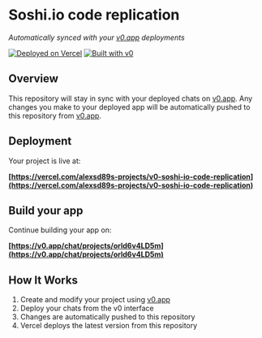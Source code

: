 # Soshi.io code replication

*Automatically synced with your [v0.app](https://v0.app) deployments*

[![Deployed on Vercel](https://img.shields.io/badge/Deployed%20on-Vercel-black?style=for-the-badge&logo=vercel)](https://vercel.com/alexsd89s-projects/v0-soshi-io-code-replication)
[![Built with v0](https://img.shields.io/badge/Built%20with-v0.app-black?style=for-the-badge)](https://v0.app/chat/projects/orld6v4LD5m)

## Overview

This repository will stay in sync with your deployed chats on [v0.app](https://v0.app).
Any changes you make to your deployed app will be automatically pushed to this repository from [v0.app](https://v0.app).

## Deployment

Your project is live at:

**[https://vercel.com/alexsd89s-projects/v0-soshi-io-code-replication](https://vercel.com/alexsd89s-projects/v0-soshi-io-code-replication)**

## Build your app

Continue building your app on:

**[https://v0.app/chat/projects/orld6v4LD5m](https://v0.app/chat/projects/orld6v4LD5m)**

## How It Works

1. Create and modify your project using [v0.app](https://v0.app)
2. Deploy your chats from the v0 interface
3. Changes are automatically pushed to this repository
4. Vercel deploys the latest version from this repository